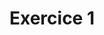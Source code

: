 ---
title: Exercice 1
position_number: 1
parameters:
  - name:
    content:
content_markdown: |-
  Créer une fonction en **PHP** qui prend 3 paramètres : **un signe**, **une valeur 1** et **une valeur 2**. Cette fonction permettra de faire une **addition**, **soustraction**, **multiplication** ou **division** lorsque l'on appelle cette fonction.
  {: .info }
left_code_blocks:
  - code_block:
    title:
    language:
right_code_blocks:
  - code_block:
    title:
    language:
---